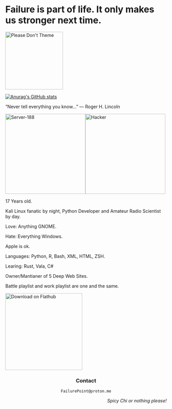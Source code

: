 # Failure is part of life. It only makes us stronger next time.
<a href="https://stopthemingmy.app">
    <img width="180" alt="Please Don't Theme" src="https://stopthemingmy.app/badge.svg"/>
</a>

[![Anurag's GitHub stats](https://github-readme-stats.vercel.app/api?username=FailurePoint)](https://github.com/anuraghazra/github-readme-stats)

<p>“Never tell everything you know…”
― Roger H. Lincoln</p>

<div style="display: flex;">
  <img height ="250" alt="Server-188" src="http://i.ytimg.com/vi/NeESf9aCZHQ/maxresdefault.jpg">
  <img height ="250" alt="Hacker" src="https://img.freepik.com/premium-photo/hacker-sitting-desktop_752237-13912.jpg">
</div>

<p>17 Years old.</p>
<p style=margin-top: 150px;>
Kali Linux fanatic by night, Python Developer and Amateur Radio Scientist by day.</p>

<p>Love: Anything GNOME.</p>
<p>Hate: Everything Windows.</p>
<p>Apple is ok.</p>

<p>Languages: Python, R, Bash, XML, HTML, ZSH.</p>
<p>Learing: Rust, Vala, C#</p>

<p>Owner/Mantianer of 5 Deep Web Sites.</p>

<p>Battle playlist and work playlist are one and the same.</p>



<a href='https://flathub.org/apps/org.gimp.GIMP'><img width='240' alt='Download on Flathub' src='https://dl.flathub.org/assets/badges/flathub-badge-en.png'/></a>

<h3 align="center"><b>Contact</b></h3>
<p align="center"><code>FailurePoint@proton.me</code></p>

<p align="right"><i>Spicy Chi or nothing please!</i></p>

